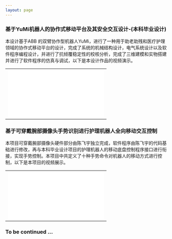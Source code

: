 ```yaml
---
layout: page
---
```


<h3>基于YuMi机器人的协作式移动平台及其安全交互设计-(本科毕业设计)</h3>
<p>
本设计基于ABB 的双臂协作型机器人YuMi，进行了一种用于助老助残和医疗护理领域的协作式移动平台的设计，完成了系统的机械结构设计，电气系统设计以及软件程序编程设计，并进行了抗倾覆稳定性的校核分析，完成了三维建模和实物搭建并进行了软件程序的仿真与调试，以下是本设计作品的视频演示。
</p>
<table>
<tr>
<td> <iframe text-align="center" src="//player.bilibili.com/player.html?aid=53345688&cid=93330430&page=1" scrolling="yes" border="0" frameborder="no" framespacing="0" allowfullscreen="true" width="100%" height="100%"> </iframe> </td>
</tr>
</table>

<h3>基于可穿戴腕部摄像头手势识别进行护理机器人全向移动交互控制</h3>
<p>
本项目可穿戴腕部摄像头硬件部分由陈飞宇独立完成，软件程序由陈飞宇的代码基础进行修改，再与本科毕业设计项目的护理机器人的移动底盘控制程序接口进行衔接，实现手势控制。本项目中共定义了十种手势命令对机器人的移动方式进行控制，以下是本项目的视频展示。
</p>
<table>
<tr>
<td> <iframe text-align="center" src="//player.bilibili.com/player.html?aid=81541015&cid=139654689&page=1" scrolling="yes" border="0" frameborder="no" framespacing="0" allowfullscreen="true" width="100%" height="100%"> </iframe> </td>
</tr>
</table>

### To be continued ...
